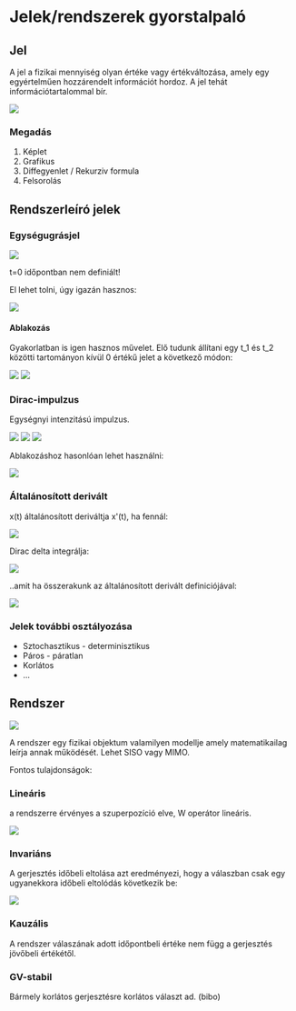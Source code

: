 # Jelek/rendszerek gyorstalpaló

## Jel

A jel a fizikai mennyiség olyan értéke vagy értékváltozása, amely egy egyértelműen hozzárendelt információt hordoz. A jel tehát információtartalommal bír.

![](jelek.png)

### Megadás

1. Képlet
2. Grafikus
3. Diffegyenlet / Rekurziv formula
4. Felsorolás

## Rendszerleíró jelek

### Egységugrásjel

![](egysegugras.png)

t=0 időpontban nem definiált!

El lehet tolni, úgy igazán hasznos:

![](tolt-egysegugras.png)

#### Ablakozás

Gyakorlatban is igen hasznos művelet. Elő tudunk állítani egy t_1 és t_2 közötti tartományon kívül 0 értékű jelet a következő módon:

![](ablak1.png)
![](ablak2.png)

### Dirac-impulzus

Egységnyi intenzitású impulzus.

![](dirac.png)
![](dirac-def.png)
![](dirac-egyseg-def.png)

Ablakozáshoz hasonlóan lehet használni:

![](dirac-use.png)

### Általánosított derivált

x(t) általánosított deriváltja x'(t), ha fennál:

![](alt-derivalt.png)

Dirac delta integrálja:

![](dirac-egyseg.png)

..amit ha összerakunk az általánosított derivált definiciójával:

![](dirac-egyseg-derivalt.png)

### Jelek további osztályozása

* Sztochasztikus - determinisztikus
* Páros - páratlan
* Korlátos
* ...

## Rendszer

![](rendszer.png)

A rendszer egy fizikai objektum valamilyen modellje amely matematikailag leírja annak működését. Lehet SISO vagy MIMO.

Fontos tulajdonságok:

### Lineáris

a rendszerre érvényes a szuperpozíció elve, W operátor lineáris.

![](linren.png)

### Invariáns

A gerjesztés időbeli eltolása azt eredményezi, hogy a válaszban csak egy ugyanekkora időbeli eltolódás következik be:

![](invarren.png)

### Kauzális

A rendszer válaszának adott időpontbeli értéke nem függ a gerjesztés jövőbeli értékétől.

### GV-stabil

Bármely korlátos gerjesztésre korlátos választ ad. (bibo)